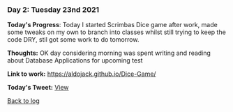 ### Day 2: Tuesday 23nd 2021 

**Today's Progress**:   Today I started Scrimbas Dice game after work, made some tweaks on my own to branch into classes whilst still trying to keep the code DRY, stil got some work to do tomorrow.  

**Thoughts:** OK day considering morning was spent writing and reading about Database Applications for upcoming test

**Link to work:** https://aldojack.github.io/Dice-Game/

**Today's Tweet:** [View](https://twitter.com/MrAldoJack/status/1463300598498050053)

[Back to log](/log.md)
